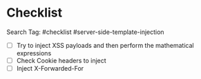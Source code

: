 # Checklist

Search Tag: #checklist #server-side-template-injection

- [ ] Try to inject XSS payloads and then perform the mathematical expressions 
- [ ] Check Cookie headers to inject
- [ ] Inject X-Forwarded-For